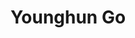 ---
# Display name
title: Younghun Go

# Full Name (for SEO)
first_name: Younghun
last_name: Go

# Is this the primary user of the site?
superuser: false

# # Role/position
# role: Graduate students

# # Organizations/Affiliations
# organizations:
#   - name: Korea University
#     url: ''

# 아래부터 https://gsyang33.github.io/ 적용하면 좋을듯

# Short bio (displayed in user profile at end of posts)
# bio: My research interests include distributed robotics, mobile computing and programmable matter.

# interests:
#   - Artificial Intelligence
#   - Computational Linguistics
#   - Information Retrieval

# education:
#   courses:
#     - course: PhD in Artificial Intelligence
#       institution: Stanford University
#       year: 2012
#     - course: MEng in Artificial Intelligence
#       institution: Massachusetts Institute of Technology
#       year: 2009
#     - course: BSc in Artificial Intelligence
#       institution: Massachusetts Institute of Technology
#       year: 2008

# # Social/Academic Networking
# # For available icons, see: https://docs.hugoblox.com/getting-started/page-builder/#icons
# #   For an email link, use "fas" icon pack, "envelope" icon, and a link in the
# #   form "mailto:your-email@example.com" or "#contact" for contact widget.
# social:
#   - icon: envelope
#     icon_pack: fas
#     link: 'mailto:test@example.org'
#   - icon: twitter
#     icon_pack: fab
#     link: https://twitter.com/GeorgeCushen
#   - icon: google-scholar
#     icon_pack: ai
#     link: https://scholar.google.co.uk/citations?user=sIwtMXoAAAAJ
#   - icon: github
#     icon_pack: fab
#     link: https://github.com/gcushen
# # Link to a PDF of your resume/CV from the About widget.
# # To enable, copy your resume/CV to `static/files/cv.pdf` and uncomment the lines below.
# # - icon: cv
# #   icon_pack: ai
# #   link: files/cv.pdf

# # Enter email to display Gravatar (if Gravatar enabled in Config)
# email: ''

# Highlight the author in author lists? (true/false)
highlight_name: false

# # Organizational groups that you belong to (for People widget)
# #   Set this to `[]` or comment out if you are not using People widget.
user_groups:
  - Graduate students
---